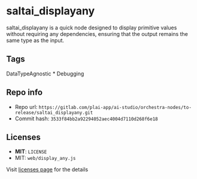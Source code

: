 # saltai_displayany
saltai_displayany is a quick node designed to display primitive values without requiring any dependencies, ensuring that the output remains the same type as the input.

## Tags
DataTypeAgnostic * Debugging

## Repo info
- Repo url: `https://gitlab.com/plai-app/ai-studio/orchestra-nodes/to-release/saltai_displayany.git`
- Commit hash: `3533f84bb2a92294052aec4004d7110d268f6e18`

## Licenses
- **MIT**: `LICENSE`
- MIT: `web/display_any.js`

Visit [licenses page](licenses.md) for the details
